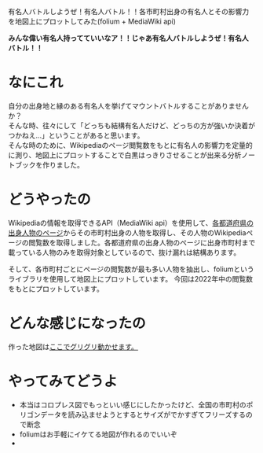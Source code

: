 有名人バトルしようぜ！有名人バトル！！各市町村出身の有名人とその影響力を地図上にプロットしてみた(folium + MediaWiki api)

**みんな偉い有名人持ってていいなア！！じゃあ有名人バトルしようぜ！有名人バトル！！**

# なにこれ
自分の出身地と縁のある有名人を挙げてマウントバトルすることがありませんか？  
そんな時、往々にして「どっちも結構有名人だけど、どっちの方が強いか決着がつかねえ…」ということがあると思います。  
そんな時のために、Wikipediaのページ閲覧数をもとに有名人の影響力を定量的に測り、地図上にプロットすることで白黒はっきりさせることが出来る分析ノートブックを作りました。

# どうやったの
Wikipediaの情報を取得できるAPI（MediaWiki api）を使用して、[各都道府県の出身人物のページ](https://ja.wikipedia.org/wiki/Category:%E6%97%A5%E6%9C%AC%E3%81%AE%E9%83%BD%E9%81%93%E5%BA%9C%E7%9C%8C%E5%87%BA%E8%BA%AB%E5%88%A5%E3%81%AE%E4%BA%BA%E5%90%8D%E4%B8%80%E8%A6%A7)からその市町村出身の人物を取得し、その人物のWikipediaページの閲覧数を取得しました。各都道府県の出身人物のページに出身市町村まで載っている人物のみを取得対象としているので、抜け漏れは結構あります。

そして、各市町村ごとにページの閲覧数が最も多い人物を抽出し、foliumというライブラリを使用して地図上にプロットしています。
今回は2022年中の閲覧数をもとにプロットしています。

# どんな感じになったの

作った地図は[ここでグリグリ動かせます。](https://nbviewer.org/github/welshonionman/celebrity_battle/blob/master/celebrity_battle.ipynb)

# やってみてどうよ
- 本当はコロプレス図でもっといい感じにしたかったけど、全国の市町村のポリゴンデータを読み込ませようとするとサイズがでかすぎてフリーズするので断念
- foliumはお手軽にイケてる地図が作れるのでいいぞ
- 
